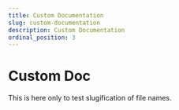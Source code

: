 ```yaml
---
title: Custom Documentation
slug: custom-documentation
description: Custom Documentation
ordinal_position: 3
---
```


# Custom Doc

<!-- vale off -->

This is here only to test slugification of file names.

<!-- vale on -->

